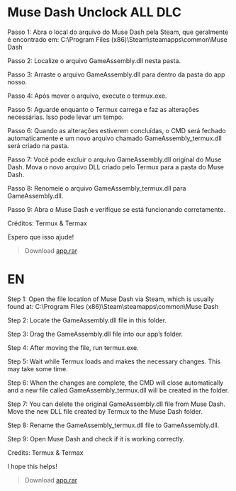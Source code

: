 # Muse Dash Unclock ALL DLC

Passo 1: Abra o local do arquivo do Muse Dash pela Steam, que geralmente é encontrado em: C:\Program Files (x86)\Steam\steamapps\common\Muse Dash

Passo 2: Localize o arquivo GameAssembly.dll nesta pasta.

Passo 3: Arraste o arquivo GameAssembly.dll para dentro da pasta do app nosso.

Passo 4: Após mover o arquivo, execute o termux.exe.

Passo 5: Aguarde enquanto o Termux carrega e faz as alterações necessárias. Isso pode levar um tempo.

Passo 6: Quando as alterações estiverem concluídas, o CMD será fechado automaticamente e um novo arquivo chamado GameAssembly_termux.dll será criado na pasta.

Passo 7: Você pode excluir o arquivo GameAssembly.dll original do Muse Dash. Mova o novo arquivo DLL criado pelo Termux para a pasta do Muse Dash.

Passo 8: Renomeie o arquivo GameAssembly_termux.dll para GameAssembly.dll.

Passo 9: Abra o Muse Dash e verifique se está funcionando corretamente.

Créditos: Termux & Termax

Espero que isso ajude!

> Download [app.rar](https://github.com/Trmxv9/Muse-Dash/releases/tag/V1)

# EN

Step 1: Open the file location of Muse Dash via Steam, which is usually found at: C:\Program Files (x86)\Steam\steamapps\common\Muse Dash

Step 2: Locate the GameAssembly.dll file in this folder.

Step 3: Drag the GameAssembly.dll file into our app’s folder.

Step 4: After moving the file, run termux.exe.

Step 5: Wait while Termux loads and makes the necessary changes. This may take some time.

Step 6: When the changes are complete, the CMD will close automatically and a new file called GameAssembly_termux.dll will be created in the folder.

Step 7: You can delete the original GameAssembly.dll file from Muse Dash. Move the new DLL file created by Termux to the Muse Dash folder.

Step 8: Rename the GameAssembly_termux.dll file to GameAssembly.dll.

Step 9: Open Muse Dash and check if it is working correctly.

Credits: Termux & Termax

I hope this helps!

> Download [app.rar](https://github.com/Trmxv9/Muse-Dash/releases/tag/V1)
